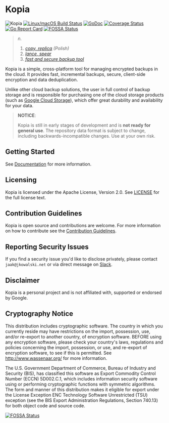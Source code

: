 Kopia
=====

![Kopia](kopia.svg)
[![Linux/macOS Build Status](https://travis-ci.org/kopia/kopia.svg?branch=master)](https://travis-ci.org/kopia/kopia)
[![GoDoc](https://godoc.org/github.com/kopia/kopia/repo?status.svg)](https://godoc.org/github.com/kopia/kopia/repo)
[![Coverage Status](https://coveralls.io/repos/github/kopia/kopia/badge.svg?branch=master)](https://coveralls.io/github/kopia/kopia?branch=master)
[![Go Report Card](https://goreportcard.com/badge/github.com/kopia/kopia)](https://goreportcard.com/report/github.com/kopia/kopia)
[![FOSSA Status](https://app.fossa.io/api/projects/git%2Bgithub.com%2Fkopia%2Fkopia.svg?type=shield)](https://app.fossa.io/projects/git%2Bgithub.com%2Fkopia%2Fkopia?ref=badge_shield)

> _n._
>
> 1. _[copy, replica](https://en.wikipedia.org/wiki/Replica) (Polish)_
> 2. _[lance, spear](https://en.wikipedia.org/wiki/Kopia)_
> 3. _[fast and secure backup tool](https://kopia.io)_


Kopia is a simple, cross-platform tool for managing encrypted backups in the cloud. It provides fast, incremental backups, secure, client-side encryption and data deduplication.

Unlike other cloud backup solutions, the user in full control of backup storage and is responsible for purchasing one of the cloud storage products  (such as [Google Cloud Storage](https://cloud.google.com/storage/)), which offer great durability and availability for your data.

> **NOTICE**:
>
> Kopia is still in early stages of development and is **not ready for general use**.
> The repository data format is subject to change, including backwards-incompatible changes. Use at your own risk.

Getting Started
---
See [Documentation](https://kopia.io/docs/) for more information.

Licensing
---
Kopia is licensed under the Apache License, Version 2.0. See [LICENSE](LICENSE) for the full license text.

Contribution Guidelines
---

Kopia is open source and contributions are welcome. For more information on how to contribute see the [Contribution Guidelines](https://kopia.io/docs/contribution-guidelines/).

Reporting Security Issues
---
If you find a security issue you'd like to disclose privately, please contact `jaak@jkowalski.net` or via direct message on [Slack](https://join.slack.com/t/kopia/shared_invite/enQtNjMxMTcxMTMxNDYwLWI4YzVkMzFhN2QwZGVhMzgwZDk2MGUzNmZhOWZkMmIzMDBlYzhmZTI3NTYxZWE1YWI4YWY1N2VhMGM4ZjJiNGQ).


Disclaimer
---

Kopia is a personal project and is not affiliated with, supported or endorsed by Google.

Cryptography Notice
---

  This distribution includes cryptographic software. The country in
  which you currently reside may have restrictions on the import,
  possession, use, and/or re-export to another country, of encryption
  software. BEFORE using any encryption software, please check your
  country's laws, regulations and policies concerning the import,
  possession, or use, and re-export of encryption software, to see if
  this is permitted. See <http://www.wassenaar.org/> for more
  information.

  The U.S. Government Department of Commerce, Bureau of Industry and
  Security (BIS), has classified this software as Export Commodity
  Control Number (ECCN) 5D002.C.1, which includes information security
  software using or performing cryptographic functions with symmetric
  algorithms. The form and manner of this distribution makes it
  eligible for export under the License Exception ENC Technology
  Software Unrestricted (TSU) exception (see the BIS Export
  Administration Regulations, Section 740.13) for both object code and
  source code.


[![FOSSA Status](https://app.fossa.io/api/projects/git%2Bgithub.com%2Fkopia%2Fkopia.svg?type=large)](https://app.fossa.io/projects/git%2Bgithub.com%2Fkopia%2Fkopia?ref=badge_large)
